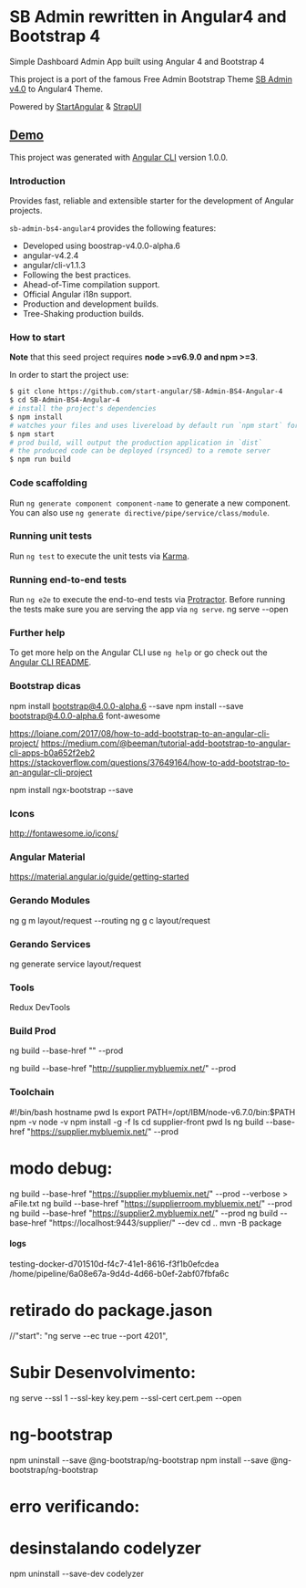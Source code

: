 # SB Admin rewritten in Angular4 and Bootstrap 4

Simple Dashboard Admin App built using Angular 4 and Bootstrap 4

This project is a port of the famous Free Admin Bootstrap Theme [SB Admin v4.0](http://startbootstrap.com/template-overviews/sb-admin-2/) to Angular4 Theme.

Powered by [StartAngular](http://startangular.com/) & [StrapUI](http://strapui.com/)

## [Demo](http://rawgit.com/start-angular/SB-Admin-BS4-Angular-4/master/dist/)

This project was generated with [Angular CLI](https://github.com/angular/angular-cli) version 1.0.0.

### Introduction
Provides fast, reliable and extensible starter for the development of Angular projects.

`sb-admin-bs4-angular4` provides the following features:
- Developed using boostrap-v4.0.0-alpha.6
- angular-v4.2.4
- angular/cli-v1.1.3
- Following the best practices.
- Ahead-of-Time compilation support.
- Official Angular i18n support.
- Production and development builds.
- Tree-Shaking production builds.

### How to start
**Note** that this seed project requires  **node >=v6.9.0 and npm >=3**.

In order to start the project use:
```bash
$ git clone https://github.com/start-angular/SB-Admin-BS4-Angular-4
$ cd SB-Admin-BS4-Angular-4
# install the project's dependencies
$ npm install
# watches your files and uses livereload by default run `npm start` for a dev server. Navigate to `http://localhost:4200/`. The app will automatically reload if you change any of the source files.
$ npm start
# prod build, will output the production application in `dist`
# the produced code can be deployed (rsynced) to a remote server
$ npm run build
```

### Code scaffolding

Run `ng generate component component-name` to generate a new component. You can also use `ng generate directive/pipe/service/class/module`.

### Running unit tests

Run `ng test` to execute the unit tests via [Karma](https://karma-runner.github.io).

### Running end-to-end tests

Run `ng e2e` to execute the end-to-end tests via [Protractor](http://www.protractortest.org/).
Before running the tests make sure you are serving the app via `ng serve`.
ng serve --open

### Further help

To get more help on the Angular CLI use `ng help` or go check out the [Angular CLI README](https://github.com/angular/angular-cli/blob/master/README.md).


### Bootstrap dicas
npm install bootstrap@4.0.0-alpha.6 --save
npm install --save bootstrap@4.0.0-alpha.6 font-awesome

https://loiane.com/2017/08/how-to-add-bootstrap-to-an-angular-cli-project/
https://medium.com/@beeman/tutorial-add-bootstrap-to-angular-cli-apps-b0a652f2eb2
https://stackoverflow.com/questions/37649164/how-to-add-bootstrap-to-an-angular-cli-project

npm install ngx-bootstrap --save

### Icons
http://fontawesome.io/icons/

### Angular Material
https://material.angular.io/guide/getting-started

### Gerando Modules
ng g m layout/request --routing                         ng g c layout/request

### Gerando Services
ng generate service layout/request

### Tools
Redux DevTools

### Build Prod
ng build --base-href "" --prod

ng build --base-href "http://supplier.mybluemix.net/" --prod

### Toolchain
#!/bin/bash
hostname
pwd
ls
export PATH=/opt/IBM/node-v6.7.0/bin:$PATH
npm -v
node -v
npm install -g -f ls
cd supplier-front
pwd
ls
ng build --base-href "https://supplier.mybluemix.net/" --prod
# modo debug:
ng build --base-href "https://supplier.mybluemix.net/" --prod --verbose > aFile.txt
ng build --base-href "https://supplierroom.mybluemix.net/" --prod
ng build --base-href "https://supplier2.mybluemix.net/" --prod
ng build --base-href "https://localhost:9443/supplier/" --dev
cd ..
mvn -B package


#### logs ####
testing-docker-d701510d-f4c7-41e1-8616-f3f1b0efcdea
/home/pipeline/6a08e67a-9d4d-4d66-b0ef-2abf07fbfa6c

# retirado do package.jason
   //"start": "ng serve --ec true --port 4201",

# Subir Desenvolvimento:
ng serve --ssl 1 --ssl-key key.pem --ssl-cert cert.pem --open

# ng-bootstrap
npm uninstall --save @ng-bootstrap/ng-bootstrap
npm install --save @ng-bootstrap/ng-bootstrap

# erro verificando:
# desinstalando codelyzer
npm uninstall --save-dev codelyzer
